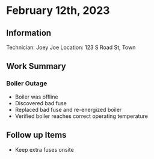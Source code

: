 # February 12th, 2023

## Information
Technician: Joey Joe
Location: 123 S Road St, Town

## Work Summary

### Boiler Outage
- Boiler was offline
- Discovered bad fuse
- Replaced bad fuse and re-energized boiler
- Verified boiler reaches correct operating temperature

## Follow up Items
- Keep extra fuses onsite
